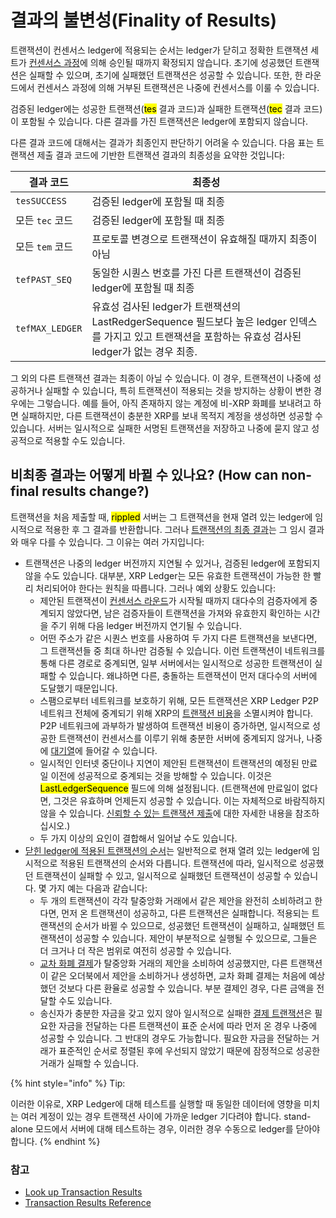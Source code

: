 # 결과의 불변성(Finality of Results)

트랜잭션이 컨센서스 ledger에 적용되는 순서는 ledger가 닫히고 정확한 트랜잭션 세트가 [컨센서스 과정](../../consensus-protocol/consensus-structure.md)에 의해 승인될 때까지 확정되지 않습니다. 초기에 성공했던 트랜잭션은 실패할 수 있으며, 초기에 실패했던 트랜잭션은 성공할 수 있습니다. 또한, 한 라운드에서 컨센서스 과정에 의해 거부된 트랜잭션은 나중에 컨센서스를 이룰 수 있습니다.

검증된 ledger에는 성공한 트랜잭션(<mark style="background-color:yellow;">tes</mark> 결과 코드)과 실패한 트랜잭션(<mark style="background-color:yellow;">tec</mark> 결과 코드)이 포함될 수 있습니다. 다른 결과를 가진 트랜잭션은 ledger에 포함되지 않습니다.

다른 결과 코드에 대해서는 결과가 최종인지 판단하기 어려울 수 있습니다. 다음 표는 트랜잭션 제출 결과 코드에 기반한 트랜잭션 결과의 최종성을 요약한 것입니다:

| 결과 코드           | 최종성                                                                                                      |
| --------------- | -------------------------------------------------------------------------------------------------------- |
| `tesSUCCESS`    | 검증된 ledger에 포함될 때 최종                                                                                     |
| 모든 `tec` 코드     | 검증된 ledger에 포함될 때 최종                                                                                     |
| 모든 `tem` 코드     | 프로토콜 변경으로 트랜잭션이 유효해질 때까지 최종이 아님                                                                          |
| `tefPAST_SEQ`   | 동일한 시퀀스 번호를 가진 다른 트랜잭션이 검증된 ledger에 포함될 때 최종                                                             |
| `tefMAX_LEDGER` | 유효성 검사된 ledger가 트랜잭션의 LastRedgerSequence 필드보다 높은 ledger 인덱스를 가지고 있고 트랜잭션을 포함하는 유효성 검사된 ledger가 없는 경우 최종. |

그 외의 다른 트랜잭션 결과는 최종이 아닐 수 있습니다. 이 경우, 트랜잭션이 나중에 성공하거나 실패할 수 있습니다, 특히 트랜잭션이 적용되는 것을 방지하는 상황이 변한 경우에는 그렇습니다. 예를 들어, 아직 존재하지 않는 계정에 비-XRP 화폐를 보내려고 하면 실패하지만, 다른 트랜잭션이 충분한 XRP를 보내 목적지 계정을 생성하면 성공할 수 있습니다. 서버는 일시적으로 실패한 서명된 트랜잭션을 저장하고 나중에 묻지 않고 성공적으로 적용할 수도 있습니다.

## 비최종 결과는 어떻게 바뀔 수 있나요? (How can non-final results change?)

트랜잭션을 처음 제출할 때, <mark style="background-color:yellow;">rippled</mark> 서버는 그 트랜잭션을 현재 열려 있는 ledger에 임시적으로 적용한 후 그 결과를 반환합니다. 그러나 [트랜잭션의 최종 결과](../../../references/xrp-ledger-xrp-ledger-protocol-reference/transaction-reference/transaction-results/)는 그 임시 결과와 매우 다를 수 있습니다. 그 이유는 여러 가지입니다:

* 트랜잭션은 나중의 ledger 버전까지 지연될 수 있거나, 검증된 ledger에 포함되지 않을 수도 있습니다. 대부분, XRP Ledger는 모든 유효한 트랜잭션이 가능한 한 빨리 처리되어야 한다는 원칙을 따릅니다. 그러나 예외 상황도 있습니다:
  * 제안된 트랜잭션이 [컨센서스 라운드](../../consensus-protocol/consensus-structure.md)가 시작될 때까지 대다수의 검증자에게 중계되지 않았다면, 남은 검증자들이 트랜잭션을 가져와 유효한지 확인하는 시간을 주기 위해 다음 ledger 버전까지 연기될 수 있습니다.
  * 어떤 주소가 같은 시퀀스 번호를 사용하여 두 가지 다른 트랜잭션을 보낸다면, 그 트랜잭션들 중 최대 하나만 검증될 수 있습니다. 이런 트랜잭션이 네트워크를 통해 다른 경로로 중계되면, 일부 서버에서는 일시적으로 성공한 트랜잭션이 실패할 수 있습니다. 왜냐하면 다른, 충돌하는 트랜잭션이 먼저 대다수의 서버에 도달했기 때문입니다.
  * 스팸으로부터 네트워크를 보호하기 위해, 모든 트랜잭션은 XRP Ledger P2P 네트워크 전체에 중계되기 위해 XRP의 [트랜잭션 비용](../transaction-cost.md)을 소멸시켜야 합니다. P2P 네트워크에 과부하가 발생하여 트랜잭션 비용이 증가하면, 일시적으로 성공한 트랜잭션이 컨센서스를 이루기 위해 충분한 서버에 중계되지 않거나, 나중에 [대기열](../transaction-queue.md)에 들어갈 수 있습니다.
  * 일시적인 인터넷 중단이나 지연이 제안된 트랜잭션이 트랜잭션의 예정된 만료일 이전에 성공적으로 중계되는 것을 방해할 수 있습니다. 이것은 <mark style="background-color:yellow;">LastLedgerSequence</mark> 필드에 의해 설정됩니다. (트랜잭션에 만료일이 없다면, 그것은 유효하며 언제든지 성공할 수 있습니다. 이는 자체적으로 바람직하지 않을 수 있습니다. [신뢰할 수 있는 트랜잭션 제출](../reliable-transaction-submission.md)에 대한 자세한 내용을 참조하십시오.)
  * 두 가지 이상의 요인이 결합해서 일어날 수도 있습니다.&#x20;
* [닫힌 ledger에 적용된 트랜잭션의 순서](../../undefined-1/ledgers.md)는 일반적으로 현재 열려 있는 ledger에 임시적으로 적용된 트랜잭션의 순서와 다릅니다. 트랜잭션에 따라, 일시적으로 성공했던 트랜잭션이 실패할 수 있고, 일시적으로 실패했던 트랜잭션이 성공할 수 있습니다. 몇 가지 예는 다음과 같습니다:
  * 두 개의 트랜잭션이 각각 탈중앙화 거래에서 같은 제안을 완전히 소비하려고 한다면, 먼저 온 트랜잭션이 성공하고, 다른 트랜잭션은 실패합니다. 적용되는 트랜잭션의 순서가 바뀔 수 있으므로, 성공했던 트랜잭션이 실패하고, 실패했던 트랜잭션이 성공할 수 있습니다. 제안이 부분적으로 실행될 수 있으므로, 그들은 더 크거나 더 작은 범위로 여전히 성공할 수 있습니다.
  * [교차 화폐 결제](../../undefined-1/undefined.md)가 탈중앙화 거래의 제안을 소비하여 성공했지만, 다른 트랜잭션이 같은 오더북에서 제안을 소비하거나 생성하면, 교차 화폐 결제는 처음에 예상했던 것보다 다른 환율로 성공할 수 있습니다. 부분 결제인 경우, 다른 금액을 전달할 수도 있습니다.
  * 송신자가 충분한 자금을 갖고 있지 않아 일시적으로 실패한 [결제 트랜잭션](../../../references/xrp-ledger-xrp-ledger-protocol-reference/transaction-reference/transaction-types/payment.md)은 필요한 자금을 전달하는 다른 트랜잭션이 표준 순서에 따라 먼저 온 경우 나중에 성공할 수 있습니다. 그 반대의 경우도 가능합니다. 필요한 자금을 전달하는 거래가 표준적인 순서로 정렬된 후에 우선되지 않았기 때문에 잠정적으로 성공한 거래가 실패할 수 있습니다.

{% hint style="info" %}
Tip:

이러한 이유로, XRP Ledger에 대해 테스트를 실행할 때 동일한 데이터에 영향을 미치는 여러 계정이 있는 경우 트랜잭션 사이에 가까운 ledger 기다려야 합니다. stand-alone 모드에서 서버에 대해 테스트하는 경우, 이러한 경우 수동으로 ledger를 닫아야 합니다.
{% endhint %}

### 참고 <a href="#see-also" id="see-also"></a>

* [Look up Transaction Results](https://xrpl.org/look-up-transaction-results.html)
* [Transaction Results Reference](https://xrpl.org/transaction-results.html)
